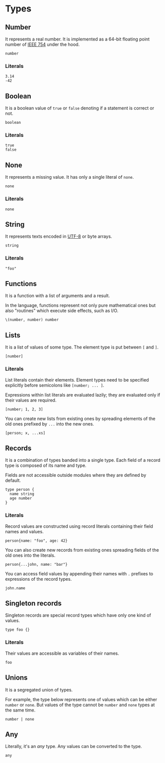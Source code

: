 # Types

## Number

It represents a real number. It is implemented as a 64-bit floating point number of [IEEE 754](https://en.wikipedia.org/wiki/Double-precision_floating-point_format) under the hood.

```pen
number
```

### Literals

```pen
3.14
-42
```

## Boolean

It is a boolean value of `true` or `false` denoting if a statement is correct or not.

```pen
boolean
```

### Literals

```pen
true
false
```

## None

It represents a missing value. It has only a single literal of `none`.

```pen
none
```

### Literals

```pen
none
```

## String

It represents texts encoded in [UTF-8](https://en.wikipedia.org/wiki/UTF-8) or byte arrays.

```pen
string
```

### Literals

```pen
"foo"
```

## Functions

It is a function with a list of arguments and a result.

In the language, functions represent not only pure mathematical ones but also "routines" which execute side effects, such as I/O.

```pen
\(number, number) number
```

## Lists

It is a list of values of some type. The element type is put between `[` and `]`.

```pen
[number]
```

### Literals

List literals contain their elements. Element types need to be specified explicitly before semicolons like `[number; ... ]`.

Expressions within list literals are evaluated lazily; they are evaluated only if their values are required.

```pen
[number; 1, 2, 3]
```

You can create new lists from existing ones by spreading elements of the old ones prefixed by `...` into the new ones.

```pen
[person; x, ...xs]
```

## Records

It is a combination of types banded into a single type. Each field of a record type is composed of its name and type.

Fields are not accessible outside modules where they are defined by default.

```pen
type person {
  name string
  age number
}
```

### Literals

Record values are constructed using record literals containing their field names and values.

```pen
person{name: "foo", age: 42}
```

You can also create new records from existing ones spreading fields of the old ones into the literals.

```pen
person{...john, name: "bar"}
```

You can access field values by appending their names with `.` prefixes to expressions of the record types.

```pen
john.name
```

## Singleton records

Singleton records are special record types which have only one kind of values.

```pen
type foo {}
```

### Literals

Their values are accessible as variables of their names.

```pen
foo
```

## Unions

It is a segregated union of types.

For example, the type below represents one of values which can be either `number` or `none`. But values of the type cannot be `number` and `none` types at the same time.

```pen
number | none
```

## Any

Literally, it's an _any_ type. Any values can be converted to the type.

```pen
any
```
